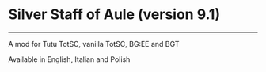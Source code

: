 # Silver Staff of Aule (version 9.1) #

---

A mod for Tutu TotSC, vanilla TotSC, BG:EE and BGT

Available in English, Italian and Polish
